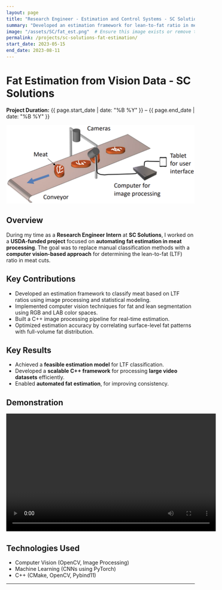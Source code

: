 ```yaml
---
layout: page
title: "Research Engineer - Estimation and Control Systems - SC Solutions (Internship)"
summary: "Developed an estimation framework for lean-to-fat ratio in meat using computer vision and nonlinear filtering techniques."
image: "/assets/SC/fat_est.png"  # Ensure this image exists or remove this line
permalink: /projects/sc-solutions-fat-estimation/
start_date: 2023-05-15
end_date: 2023-08-11
---
```


# Fat Estimation from Vision Data - SC Solutions
**Project Duration:** {{ page.start_date | date: "%B %Y" }} – {{ page.end_date | date: "%B %Y" }}

<img src="/assets/SC/fat_est.png" width="800">

## Overview
During my time as a **Research Engineer Intern** at **SC Solutions**, I worked on a **USDA-funded project** focused on **automating fat estimation in meat processing**. The goal was to replace manual classification methods with a **computer vision-based approach** for determining the lean-to-fat (LTF) ratio in meat cuts.

## Key Contributions
- Developed an estimation framework to classify meat based on LTF ratios using image processing and statistical modeling.
- Implemented computer vision techniques for fat and lean segmentation using RGB and LAB color spaces.
- Built a C++ image processing pipeline for real-time estimation.
- Optimized estimation accuracy by correlating surface-level fat patterns with full-volume fat distribution.

## Key Results
- Achieved a **feasible estimation model** for LTF classification.
- Developed a **scalable C++ framework** for processing **large video datasets** efficiently.
- Enabled **automated fat estimation**, for improving consistency.

## Demonstration
<video width="560" height="315" controls>
  <source src="/assets/SC/speed_run.mkv" type="video/x-matroska">
  Your browser does not support the video tag.
</video>


## Technologies Used
- Computer Vision (OpenCV, Image Processing)
- Machine Learning (CNNs using PyTorch)
- C++ (CMake, OpenCV, Pybind11)

---
